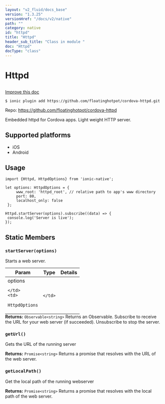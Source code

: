 ```yaml
---
layout: "v2_fluid/docs_base"
version: "1.3.25"
versionHref: "/docs/v2/native"
path: ""
category: native
id: "httpd"
title: "Httpd"
header_sub_title: "Class in module "
doc: "Httpd"
docType: "class"
---
```









<h1 class="api-title">

  
  Httpd
  

  

  

</h1>

<a class="improve-v2-docs" href="http://github.com/driftyco/ionic-native/edit/master/src/plugins/httpd.ts#L1">
  Improve this doc
</a>





<!-- decorators -->


<pre><code>$ ionic plugin add https://github.com/floatinghotpot/cordova-httpd.git</code></pre>
<p>Repo:
  <a href="https://github.com/floatinghotpot/cordova-httpd">
    https://github.com/floatinghotpot/cordova-httpd
  </a>
</p>

<!-- description -->

<p>Embedded httpd for Cordova apps. Light weight HTTP server.</p>


<!-- @platforms tag -->
<h2>Supported platforms</h2>

<ul>
  <li>iOS</li>
  
  <li>Android</li>
  </ul>

<!-- @platforms tag end -->


<!-- @usage tag -->

<h2>Usage</h2>

<pre><code class="lang-typescript">import {Httpd, HttpdOptions} from &#39;ionic-native&#39;;

let options: HttpdOptions = {
     www_root: &#39;httpd_root&#39;, // relative path to app&#39;s www directory
     port: 80,
     localhost_only: false
 };

Httpd.startServer(options).subscribe((data) =&gt; {
 console.log(&#39;Server is live&#39;);
});
</code></pre>




<!-- @property tags -->
<h2>Static Members</h2>
<div id="startServer"></div>
<h3><code>startServer(options)</code>
  
</h3>



Starts a web server.


<table class="table param-table" style="margin:0;">
  <thead>
  <tr>
    <th>Param</th>
    <th>Type</th>
    <th>Details</th>
  </tr>
  </thead>
  <tbody>
  
  <tr>
    <td>
      options
      
      
    </td>
    <td>
      
<code>HttpdOptions</code>
    </td>
    <td>
      
      
    </td>
  </tr>
  
  </tbody>
</table>





<div class="return-value" markdown="1">
  <i class="icon ion-arrow-return-left"></i>
  <b>Returns:</b> 
<code>Observable&lt;string&gt;</code> Returns an Observable. Subscribe to receive the URL for your web server (if succeeded). Unsubscribe to stop the server.
</div>



<div id="getUrl"></div>
<h3><code>getUrl()</code>
  
</h3>

Gets the URL of the running server






<div class="return-value" markdown="1">
  <i class="icon ion-arrow-return-left"></i>
  <b>Returns:</b> 
<code>Promise&lt;string&gt;</code> Returns a promise that resolves with the URL of the web server.
</div>



<div id="getLocalPath"></div>
<h3><code>getLocalPath()</code>
  
</h3>

Get the local path of the running webserver






<div class="return-value" markdown="1">
  <i class="icon ion-arrow-return-left"></i>
  <b>Returns:</b> 
<code>Promise&lt;string&gt;</code> Returns a promise that resolves with the local path of the web server.
</div>




<!-- methods on the class -->

<!-- related link --><!-- end content block -->


<!-- end body block -->

